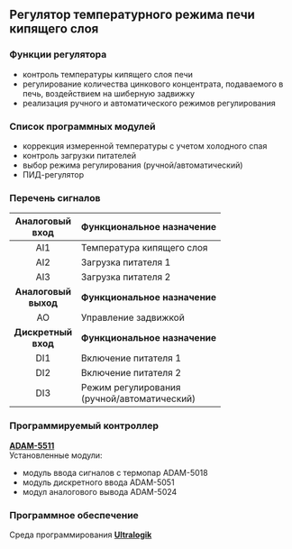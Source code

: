 ## Регулятор температурного режима печи кипящего слоя

### **Функции регулятора**
- контроль температуры кипящего слоя печи
- регулирование количества цинкового концентрата, подаваемого в печь, воздействием на шиберную задвижку
- реализация ручного и автоматического режимов регулирования

### **Список программных модулей**
- коррекция измеренной температуры с учетом холодного спая
- контроль загрузки питателей
- выбор режима регулирования (ручной/автоматический)
- ПИД-регулятор

### **Перечень сигналов** 
| **Аналоговый <br> вход** | **Функциональное назначение** |
| :--: | -- |
| AI1 | Температура кипящего слоя |
| AI2 | Загрузка питателя 1 |
| AI3 | Загрузка питателя 2 |
| **Аналоговый <br> выход** | **Функциональное назначение** |
| AO | Управление задвижкой |
| **Дискретный <br> вход** | **Функциональное назначение** |
| DI1	| Включение питателя 1 |
| DI2 | 	Включение питателя 2 |
| DI3	| Режим регулирования <br> (ручной/автоматический) |

### **Программируемый контроллер**
[**ADAM-5511**](docs/ADAM-5511_DS.pdf)\
Установленные модули:
- модуль ввода сигналов с термопар ADAM-5018
- модуль дискретного ввода ADAM-5051
- модул аналогового вывода ADAM-5024

### **Программное обеспечение**
Среда программирования [**Ultralogik**](docs/19970396.pdf)
